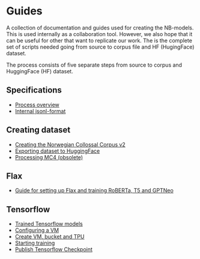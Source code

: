 # Guides
A collection of documentation and guides used for creating the NB-models. This is used internally as a collaboration tool. However, we also hope that it can be useful for other that want to replicate our work. The is the complete set of scripts needed going from source to corpus file and HF (HugingFace) dataset.

The process consists of five separate steps from source to corpus and HuggingFace (HF) dataset.

## Specifications
* [Process overview](corpus_building.md)
* [Internal jsonl-format](text_extraction_format.md)

## Creating dataset
* [Creating the Norwegian Collossal Corpus v2](creating_corpus_v2.md)
* [Exporting dataset to HuggingFace](creating_huggingface_dataset.md)
* [Processing MC4 (obsolete)](prepare_common_crawl.md)

## Flax
* [Guide for setting up Flax and training RoBERTa, T5 and GPTNeo](flax.md)

## Tensorflow
* [Trained Tensorflow models](models_tensorflow.md)
* [Configuring a VM](configure_vm_tensorflow.md)
* [Create VM, bucket and TPU](create_vm_bucket_tpu_tensorflow.md)
* [Starting training](start_training_tensorflow.md)
* [Publish Tensorflow Checkpoint](publish_checkpoint.md)

